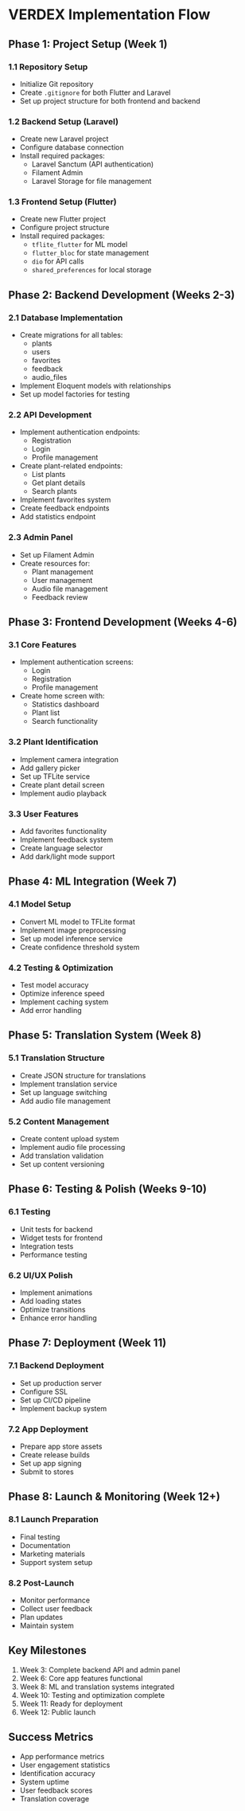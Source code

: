 # VERDEX Implementation Flow

## Phase 1: Project Setup (Week 1)

### 1.1 Repository Setup
- Initialize Git repository
- Create `.gitignore` for both Flutter and Laravel
- Set up project structure for both frontend and backend

### 1.2 Backend Setup (Laravel)
- Create new Laravel project
- Configure database connection
- Install required packages:
  - Laravel Sanctum (API authentication)
  - Filament Admin
  - Laravel Storage for file management

### 1.3 Frontend Setup (Flutter)
- Create new Flutter project
- Configure project structure
- Install required packages:
  - `tflite_flutter` for ML model
  - `flutter_bloc` for state management
  - `dio` for API calls
  - `shared_preferences` for local storage

## Phase 2: Backend Development (Weeks 2-3)

### 2.1 Database Implementation
- Create migrations for all tables:
  - plants
  - users
  - favorites
  - feedback
  - audio_files
- Implement Eloquent models with relationships
- Set up model factories for testing

### 2.2 API Development
- Implement authentication endpoints:
  - Registration
  - Login
  - Profile management
- Create plant-related endpoints:
  - List plants
  - Get plant details
  - Search plants
- Implement favorites system
- Create feedback endpoints
- Add statistics endpoint

### 2.3 Admin Panel
- Set up Filament Admin
- Create resources for:
  - Plant management
  - User management
  - Audio file management
  - Feedback review

## Phase 3: Frontend Development (Weeks 4-6)

### 3.1 Core Features
- Implement authentication screens:
  - Login
  - Registration
  - Profile management
- Create home screen with:
  - Statistics dashboard
  - Plant list
  - Search functionality

### 3.2 Plant Identification
- Implement camera integration
- Add gallery picker
- Set up TFLite service
- Create plant detail screen
- Implement audio playback

### 3.3 User Features
- Add favorites functionality
- Implement feedback system
- Create language selector
- Add dark/light mode support

## Phase 4: ML Integration (Week 7)

### 4.1 Model Setup
- Convert ML model to TFLite format
- Implement image preprocessing
- Set up model inference service
- Create confidence threshold system

### 4.2 Testing & Optimization
- Test model accuracy
- Optimize inference speed
- Implement caching system
- Add error handling

## Phase 5: Translation System (Week 8)

### 5.1 Translation Structure
- Create JSON structure for translations
- Implement translation service
- Set up language switching
- Add audio file management

### 5.2 Content Management
- Create content upload system
- Implement audio file processing
- Add translation validation
- Set up content versioning

## Phase 6: Testing & Polish (Weeks 9-10)

### 6.1 Testing
- Unit tests for backend
- Widget tests for frontend
- Integration tests
- Performance testing

### 6.2 UI/UX Polish
- Implement animations
- Add loading states
- Optimize transitions
- Enhance error handling

## Phase 7: Deployment (Week 11)

### 7.1 Backend Deployment
- Set up production server
- Configure SSL
- Set up CI/CD pipeline
- Implement backup system

### 7.2 App Deployment
- Prepare app store assets
- Create release builds
- Set up app signing
- Submit to stores

## Phase 8: Launch & Monitoring (Week 12+)

### 8.1 Launch Preparation
- Final testing
- Documentation
- Marketing materials
- Support system setup

### 8.2 Post-Launch
- Monitor performance
- Collect user feedback
- Plan updates
- Maintain system

## Key Milestones

1. Week 3: Complete backend API and admin panel
2. Week 6: Core app features functional
3. Week 8: ML and translation systems integrated
4. Week 10: Testing and optimization complete
5. Week 11: Ready for deployment
6. Week 12: Public launch

## Success Metrics

- App performance metrics
- User engagement statistics
- Identification accuracy
- System uptime
- User feedback scores
- Translation coverage 